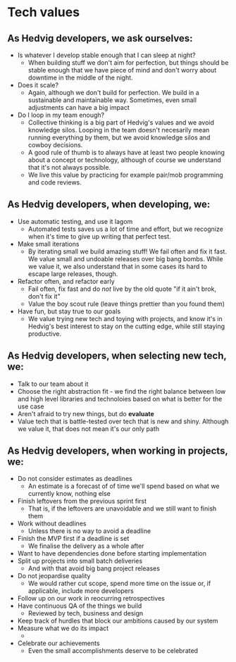 # Tech values

## As Hedvig developers, we ask ourselves:

- Is whatever I develop stable enough that I can sleep at night?
  - When building stuff we don't aim for perfection, but things should be stable enough that we have piece of mind
    and don't worry about downtime in the middle of the night.
- Does it scale?
  - Again, although we don't build for perfection. We build in a sustainable and maintainable way. Sometimes, even
    small adjustments can have a big impact
- Do I loop in my team enough?
  - Collective thinking is a big part of Hedvig's values and we avoid knowledge silos. Looping in the team
    doesn't necesarily mean running everything by them, but we avoid knowledge silos and cowboy decisions.
  - A good rule of thumb is to always have at least two people knowing about a concept or technology,
    although of course we understand that it's not always possible.
  - We live this value by practicing for example pair/mob programming and code reviews.

## As Hedvig developers, when developing, we:

- Use automatic testing, and use it lagom
  - Automated tests saves us a lot of time and effort, but we recognize when it's time to give up writing
    that perfect test.
- Make small iterations
  - By iterating small we build amazing stuff! We fail often and fix it fast. We value small and undoable
    releases over big bang bombs. While we value it, we also understand that in some cases its hard to escape
    large releases, though.
- Refactor often, and refactor early
  - Fail often, fix fast and do _not_ live by the old quote "if it ain't brok, don't fix it"
  - Value the boy scout rule (leave things prettier than you found them)
- Have fun, but stay true to our goals
  - We value trying new tech and toying with projects, and know it's in Hedvig's best interest to stay on the
    cutting edge, while still staying productive.

## As Hedvig developers, when selecting new tech, we:

- Talk to our team about it
- Choose the right abstraction fit - we find the right balance between low and high level libraries and technoloies
  based on what is better for the use case
- Aren't afraid to try new things, but do __evaluate__
- Value tech that is battle-tested over tech that is new and shiny. Although we value it, that does not mean
  it's our only path
  
## As Hedvig developers, when working in projects, we:

- Do not consider estimates as deadlines
  - An estimate is a forecast of of time we'll spend based on what we currently know, nothing else
- Finish leftovers from the previous sprint first
  - That is, if the leftovers are unavoidable and we still want to finish them
- Work without deadlines
  - Unless there is no way to avoid a deadline
- Finish the MVP first if a deadline is set
  - We finalise the delivery as a whole after
- Want to have dependencies done before starting implementation
- Split up projects into small batch deliveries
  - And with that avoid big bang project releases 
- Do not jeopardise quality
  - We would rather cut scope, spend more time on the issue or, if applicable, include more developers
- Follow up on our work in reocurring retrospectives
- Have continuous QA of the things we build
  - Reviewed by tech, business and design
- Keep track of hurdles that block our ambitions caused by our system
- Measure what we do its impact
  - <Should probably nail how>
- Celebrate our achievements
  - Even the small accomplishments deserve to be celebrated
